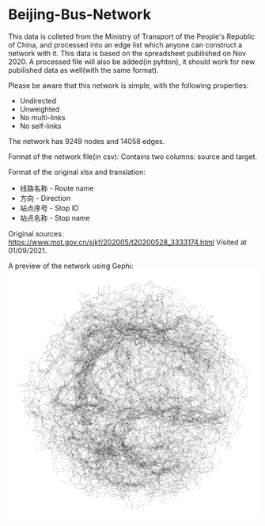 # Beijing-Bus-Network

This data is colleted from the Ministry of Transport of the People's Republic of China, and processed into an edge list which anyone can construct a network with it.
This data is based on the spreadsheet pubilished on Nov 2020. A processed file will also be added(in pyhton), it should work for new pubilished data as well(with the same format).

Please be aware that this network is simple, with the following properties:
* Undirected
* Unweighted
* No multi-links
* No self-links

The network has 9249 nodes and 14058 edges.

Format of the network file(in csv): Contains two columns: source and target.

Format of the original xlsx and translation:
* 线路名称 - Route name
* 方向 - Direction
* 站点序号 - Stop ID
* 站点名称 - Stop name

Original sources:
https://www.mot.gov.cn/sjkf/202005/t20200528_3333174.html
Visited at 01/09/2021.

A preview of the network using Gephi:
![Preview](./Preview.png)
